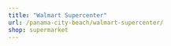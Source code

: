 ```yaml
---
title: "Walmart Supercenter"
url: /panama-city-beach/walmart-supercenter/
shop: supermarket
---
```

